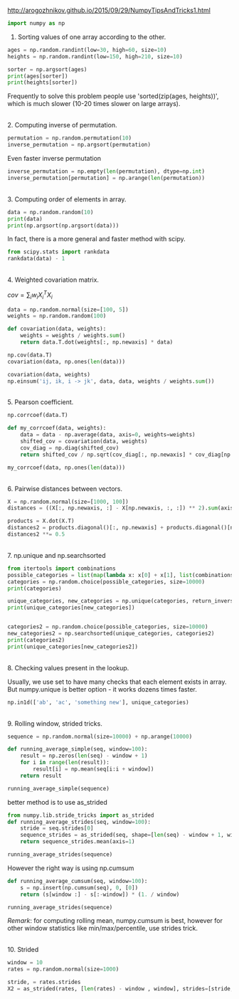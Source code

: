 <http://arogozhnikov.github.io/2015/09/29/NumpyTipsAndTricks1.html>

```python
import numpy as np
```

1. Sorting values of one array according to the other.
```python
ages = np.random.randint(low=30, high=60, size=10)
heights = np.random.randint(low=150, high=210, size=10)

sorter = np.argsort(ages)
print(ages[sorter])
print(heights[sorter])
```
Frequently to solve this problem people use 'sorted(zip(ages, heights))', which is much slower (10-20 times slower on large arrays).

<br>
2. Computing inverse of permutation.

```python
permutation = np.random.permutation(10)
inverse_permutation = np.argsort(permutation)
```

Even faster inverse permutation
```python
inverse_permutation = np.empty(len(permutation), dtype=np.int)
inverse_permutation[permutation] = np.arange(len(permutation))
```

<br>
3. Computing order of elements in array.

```python
data = np.random.random(10)
print(data)
print(np.argsort(np.argsort(data)))
```

In fact, there is a more general and faster method with scipy.
```python
from scipy.stats import rankdata
rankdata(data) - 1
```

<br>
4. Weighted covariation matrix.

$cov = \sum_{i} w_{i} X_{i}^{T} X_{i}$

```python
data = np.random.normal(size=[100, 5])
weights = np.random.random(100)

def covariation(data, weights):
    weights = weights / weights.sum()
    return data.T.dot(weights[:, np.newaxis] * data)

np.cov(data.T)
covariation(data, np.ones(len(data)))

covariation(data, weights)
np.einsum('ij, ik, i -> jk', data, data, weights / weights.sum())
```

<br>
5. Pearson coefficient.

```python
np.corrcoef(data.T)

def my_corrcoef(data, weights):
    data = data - np.average(data, axis=0, weights=weights)
    shifted_cov = covariation(data, weights)
    cov_diag = np.diag(shifted_cov)
    return shifted_cov / np.sqrt(cov_diag[:, np.newaxis] * cov_diag[np.newaxis, :])

my_corrcoef(data, np.ones(len(data)))
```

<br>
6. Pairwise distances between vectors.

```python
X = np.random.normal(size=[1000, 100])
distances = ((X[:, np.newaxis, :] - X[np.newaxis, :, :]) ** 2).sum(axis=2) ** 0.5

products = X.dot(X.T)
distances2 = products.diagonal()[:, np.newaxis] + products.diagonal()[np.newaxis, :]  - 2 * products
distances2 **= 0.5
```

<br>
7. np.unique and np.searchsorted

```python
from itertools import combinations
possible_categories = list(map(lambda x: x[0] + x[1], list(combinations('abcdefghijklmn', 2))))
categories = np.random.choice(possible_categories, size=10000)
print(categories)

unique_categories, new_categories = np.unique(categories, return_inverse=True)
print(unique_categories[new_categories])


categories2 = np.random.choice(possible_categories, size=10000)
new_categories2 = np.searchsorted(unique_categories, categories2)
print(categories2)
print(unique_categories[new_categories2])
```

<br>
8. Checking values present in the lookup.

Usually, we use set to have many checks that each element exists in array. But numpy.unique is better option - it works dozens times faster.

```python
np.in1d(['ab', 'ac', 'something new'], unique_categories)
```

<br>
9. Rolling window, strided tricks.

```python
sequence = np.random.normal(size=10000) + np.arange(10000)

def running_average_simple(seq, window=100):
    result = np.zeros(len(seq) - window + 1)
    for i in range(len(result)):
        result[i] = np.mean(seq[i:i + window])
    return result

running_average_simple(sequence)
```

better method is to use as_strided

```python
from numpy.lib.stride_tricks import as_strided
def running_average_strides(seq, window=100):
    stride = seq.strides[0]
    sequence_strides = as_strided(seq, shape=[len(seq) - window + 1, window], strides=[stride, stride])
    return sequence_strides.mean(axis=1)

running_average_strides(sequence)
```

However the right way is using np.cumsum

```python
def running_average_cumsum(seq, window=100):
    s = np.insert(np.cumsum(seq), 0, [0])
    return (s[window :] - s[:-window]) * (1. / window)

running_average_strides(sequence)
```

_Remark_: for computing rolling mean, numpy.cumsum is best, however for other window statistics like min/max/percentile, use strides trick.


<br>
10. Strided

```python
window = 10
rates = np.random.normal(size=1000)

stride, = rates.strides
X2 = as_strided(rates, [len(rates) - window , window], strides=[stride, stride])
```
